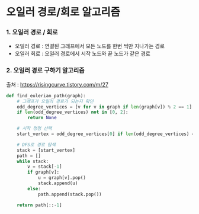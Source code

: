 # 오일러 경로/회로 알고리즘

### 1. 오일러 경로 / 회로

- 오일러 경로 : 연결된 그래프에서 모든 노드를 한번 씩만 지나가는 경로
- 오일러 회로 : 오일러 경로에서 시작 노드와 끝 노드가 같은 경로

### 2. 오일러 경로 구하기 알고리즘

출처 : https://risingcurve.tistory.com/m/27

```python
def find_eulerian_path(graph):
    # 그래프가 오일러 경로가 되는지 확인
    odd_degree_vertices = [v for v in graph if len(graph[v]) % 2 == 1]
    if len(odd_degree_vertices) not in [0, 2]:
        return None

    # 시작 정점 선택
    start_vertex = odd_degree_vertices[0] if len(odd_degree_vertices) == 1 else list(graph.keys())[0]

    # DFS로 경로 탐색
    stack = [start_vertex]
    path = []
    while stack:
        v = stack[-1]
        if graph[v]:
            u = graph[v].pop()
            stack.append(u)
        else:
            path.append(stack.pop())

    return path[::-1]
```

